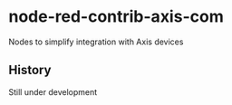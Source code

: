 # node-red-contrib-axis-com

Nodes to simplify integration with Axis devices

## History
Still under development
